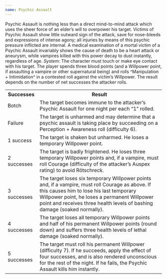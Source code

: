 ```yaml
---
name: Psychic Assault
---
```


Psychic Assault is nothing less than a direct mind-to-mind attack which uses the sheer force of an elder’s will to overpower his target. Victims of Psychic Assault show little outward sign of the attack, save for nose-bleeds and expressions of intense agony; all injuries by means of this psychic pressure inflicted are internal. A medical examination of a mortal victim of a Psychic Assault invariably shows the cause of death to be a heart attack or aneurysm, while vampires killed with this power decay to dust instantly, regardless of age.
_System_: The character must touch or make eye contact with his target. The player spends three blood points (and a Willpower point, if assaulting a vampire or other supernatural being) and rolls ^Manipulation + Intimidation^ in a contested roll against the victim’s Willpower. The result depends on the number of net successes the attacker rolls.
<table><tr><th>Successes</th><th>Result</th></tr><tr><td>Botch</td><td>The target becomes immune to the attacker’s Psychic Assault for one night per each “1” rolled.</td></tr><tr><td>Failure</td><td>The target is unharmed and may determine that a psychic assault is taking place by succeeding on a Perception + Awareness roll (difficulty 6).</td></tr><tr><td>1 success</td><td>The target is shaken but unharmed. He loses a temporary Willpower point.</td></tr><tr><td>2 successes</td><td>The target is badly frightened. He loses three temporary Willpower points and, if a vampire, must roll Courage (difficulty of the attacker’s Auspex rating) to avoid Rötschreck.</td></tr><tr><td>3 successes</td><td>The target loses six temporary Willpower points and, if a vampire, must roll Courage as above. If this causes him to lose his last temporary Willpower point, he loses a permanent Willpower point and receives three health levels of bashing damage (soaked normally).</td></tr><tr><td>4 successes</td><td>The target loses all temporary Willpower points and half of his permanent Willpower points (round down) and suffers three health levels of lethal damage (soaked normally).</td></tr><tr><td>5 successes</td><td>The target must roll his permanent Willpower (difficulty 7). If he succeeds, apply the effect of four successes, and is also rendered unconscious for the rest of the night. If he fails, the Psychic Assault kills him instantly.</td></tr></table>